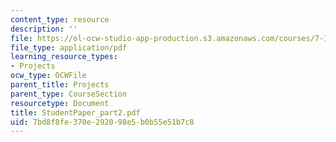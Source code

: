 ```yaml
---
content_type: resource
description: ''
file: https://ol-ocw-studio-app-production.s3.amazonaws.com/courses/7-13-experimental-microbial-genetics-fall-2003/7bd8f8fe370e292098e5b0b55e51b7c8_StudentPaper_part2.pdf
file_type: application/pdf
learning_resource_types:
- Projects
ocw_type: OCWFile
parent_title: Projects
parent_type: CourseSection
resourcetype: Document
title: StudentPaper_part2.pdf
uid: 7bd8f8fe-370e-2920-98e5-b0b55e51b7c8
---
```

